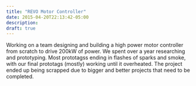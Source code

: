 ```yaml
---
title: "REVO Motor Controller"
date: 2015-04-20T22:13:42-05:00
description: 
draft: true
---
```


Working on a team designing and building a high power motor controller from scratch to drive 200kW of power. We spent over a year researching and prototyping. Most prototagss ending in flashes of sparks and smoke, with our final prototags (mostly) working until it overheated. The project ended up being scrapped due to bigger and better projects that need to be completed.
